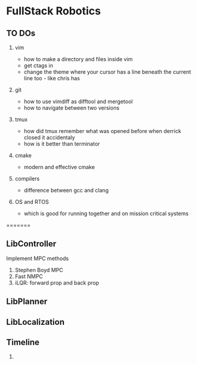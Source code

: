 # FullStack Robotics
## TO DOs
1. vim 
    - how to make a directory and files inside vim
    - get ctags in
    - change the theme where your cursor has a line beneath the current line too - like chris has

2. git
    - how to use vimdiff as difftool and mergetool
    - how to navigate between two versions

3. tmux
    - how did tmux remember what was opened before when derrick closed it accidentaly
    - how is it better than terminator

4. cmake
    - modern and effective cmake

5. compilers
    - difference between gcc and clang

6. OS and RTOS
    - which is good for running together and on mission critical systems

 
=======

## LibController
Implement MPC methods
1. Stephen Boyd MPC
2. Fast NMPC
3. iLQR: forward prop and back prop

## LibPlanner


## LibLocalization


## Timeline
1. 
